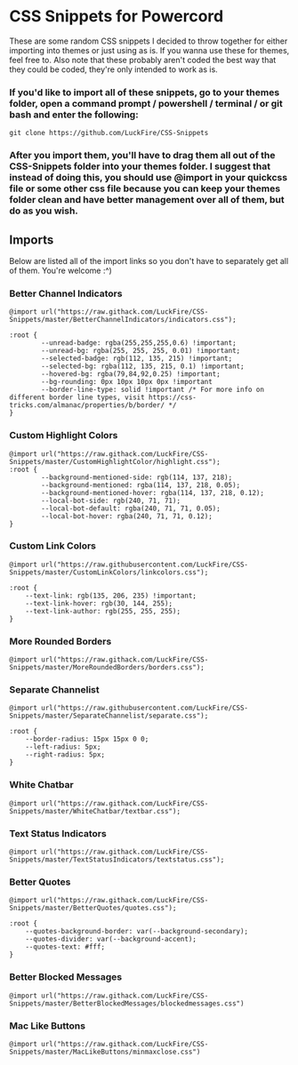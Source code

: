 # CSS Snippets for Powercord
These are some random CSS snippets I decided to throw together for either importing into themes or just using as is. If you wanna use these for themes, feel free to. Also note that these probably aren't coded the best way that they could be coded, they're only intended to work as is. 
### If you'd like to import all of these snippets, go to your themes folder, open a command prompt / powershell / terminal / or git bash and enter the following:

	git clone https://github.com/LuckFire/CSS-Snippets

### After you import them, you'll have to drag them all out of the CSS-Snippets folder into your themes folder. I suggest that instead of doing this, you should use @import in your quickcss file or some other css file because you can keep your themes folder clean and have better management over all of them, but do as you wish.

## Imports
Below are listed all of the import links so you don't have to separately get all of them. You're welcome :^)

### Better Channel Indicators
```
@import url("https://raw.githack.com/LuckFire/CSS-Snippets/master/BetterChannelIndicators/indicators.css");

:root {
        --unread-badge: rgba(255,255,255,0.6) !important;
        --unread-bg: rgba(255, 255, 255, 0.01) !important;
        --selected-badge: rgb(112, 135, 215) !important;
        --selected-bg: rgba(112, 135, 215, 0.1) !important;
        --hovered-bg: rgba(79,84,92,0.25) !important;
        --bg-rounding: 0px 10px 10px 0px !important
        --border-line-type: solid !important /* For more info on different border line types, visit https://css-tricks.com/almanac/properties/b/border/ */
}
```
### Custom Highlight Colors

```
@import url("https://raw.githack.com/LuckFire/CSS-Snippets/master/CustomHighlightColor/highlight.css");
:root {
        --background-mentioned-side: rgb(114, 137, 218);
        --background-mentioned: rgba(114, 137, 218, 0.05);
        --background-mentioned-hover: rgba(114, 137, 218, 0.12);
        --local-bot-side: rgb(240, 71, 71); 
        --local-bot-default: rgba(240, 71, 71, 0.05);
        --local-bot-hover: rgba(240, 71, 71, 0.12);
}
```

### Custom Link Colors
```
@import url("https://raw.githubusercontent.com/LuckFire/CSS-Snippets/master/CustomLinkColors/linkcolors.css");

:root {
	--text-link: rgb(135, 206, 235) !important;
	--text-link-hover: rgb(30, 144, 255);
	--text-link-author: rgb(255, 255, 255);
}
```

### More Rounded Borders
```
@import url("https://raw.githack.com/LuckFire/CSS-Snippets/master/MoreRoundedBorders/borders.css");
```

### Separate Channelist
```
@import url("https://raw.githubusercontent.com/LuckFire/CSS-Snippets/master/SeparateChannelist/separate.css");

:root {
    --border-radius: 15px 15px 0 0;
    --left-radius: 5px;
    --right-radius: 5px;
}
```

### White Chatbar
```
@import url("https://raw.githack.com/LuckFire/CSS-Snippets/master/WhiteChatbar/textbar.css");
```

### Text Status Indicators
```
@import url("https://raw.githack.com/LuckFire/CSS-Snippets/master/TextStatusIndicators/textstatus.css");
```

### Better Quotes
```
@import url("https://raw.githack.com/LuckFire/CSS-Snippets/master/BetterQuotes/quotes.css");

:root {
    --quotes-background-border: var(--background-secondary);
    --quotes-divider: var(--background-accent); 
    --quotes-text: #fff;
}
```
### Better Blocked Messages
```
@import url("https://raw.githack.com/LuckFire/CSS-Snippets/master/BetterBlockedMessages/blockedmessages.css")
```

### Mac Like Buttons
```
@import url("https://raw.githack.com/LuckFire/CSS-Snippets/master/MacLikeButtons/minmaxclose.css")
```
